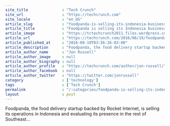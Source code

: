 ```yaml
---
site_title               : "Tech Crunch"
site_url                 : "https://techcrunch.com"
site_locale              : "en_US"
article_slug             : "foodpanda-is-selling-its-indonesia-business-and-rethinking-the-rest-of-southeast-asia"
article_title            : "Foodpanda is selling its Indonesia business and rethinking the rest of Southeast Asia"
article_image            : "https://tctechcrunch2011.files.wordpress.com/2016/08/a73995062cdd13d91870b70671ecd3e5e64987b3eb57164bdcpimgpsh_fullsize_distr.jpg?w=764&h=400&crop=1"
article_url              : "https://techcrunch.com/2016/08/19/foodpanda-is-selling-its-indonesia-business-and-rethinking-the-rest-of-southeast-asia/"
article_published_at     : "2016-08-19T03:56:26-03:00"
article_description      : "Foodpanda, the food delivery startup backed by Rocket Internet, is selling its operations in Indonesia and evaluating its presence in the rest of Southeast..."
article_author_name      : "Jon Russell"
article_author_image     : null
article_author_biography : null
article_author_profile   : "https://techcrunch.com/author/jon-russell/"
article_author_facebook  : null
article_author_twitter   : "https://twitter.com/jonrussell"
category                 : ['technology']
tags                     : ['Tech Crunch']
permalink                : "/:categories/foodpanda-is-selling-its-indonesia-business-and-rethinking-the-rest-of-southeast-asia/"
layout                   : post
---
```


Foodpanda, the food delivery startup backed by Rocket Internet, is selling its operations in Indonesia and evaluating its presence in the rest of Southeast...
